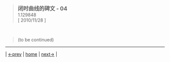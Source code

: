 > <big> **闭时曲线的碑文 - 04** </big>  
> 1.129848  
> [ 2010/11/28 ] 




<br/>  

> (to be continued)
---

| [←prev](./0008) | [home](../../) | [next→](./0010) |  
